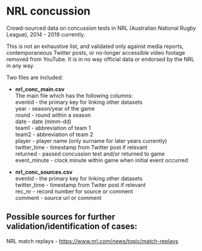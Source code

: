 # NRL concussion
Crowd-sourced data on concussion tests in NRL (Australian National Rugby League), 2014 - 2019 currently.

This is not an exhaustive list, and validated only against media reports, contemporaneous Twitter posts, or no-longer accessible video footage removed from YouTube. It is in no way official data or endorsed by the NRL in any way.

Two files are included:

- **nrl_conc_main.csv**  
The main file which has the following columns:  
eventid - the primary key for linking other datasets  
year - season/year of the game  
round - round within a season  
date - date (mmm-dd)  
team1 - abbreviation of team 1  
team2 - abbreviation of team 2  
player - player name (only surname for later years currently)  
twitter_time - timestamp from Twitter post if relevant  
returned - passed concussion test and/or returned to game  
event_minute - clock minute within game when initial event occurred  

- **nrl_conc_sources.csv**  
eventid - the primary key for linking other datasets  
twitter_time - timestamp from Twiter post if relevant  
rec_nr - record number for source or comment  
comment - source url or comment  


## Possible sources for further validation/identification of cases:
NRL match replays - https://www.nrl.com/news/topic/match-replays
